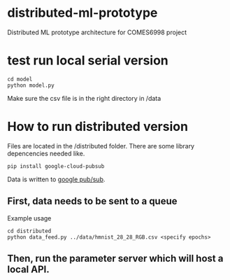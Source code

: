 # distributed-ml-prototype
Distributed ML prototype architecture for COMES6998 project

# test run local serial version
```
cd model
python model.py
```

Make sure the csv file is in the right directory in /data


# How to run distributed version
Files are located in the /distributed folder. There are some library depencencies needed like. 

```
pip install google-cloud-pubsub
```

Data is written to [google pub/sub](https://cloud.google.com/pubsub/lite/docs/quickstart#pubsublite-quickstart-publisher-python).


## First, data needs to be sent to a queue  
Example usage  
```
cd distributed
python data_feed.py ../data/hmnist_28_28_RGB.csv <specify epochs>
```

## Then, run the parameter server which will host a local API.